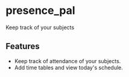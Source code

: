 # presence_pal

Keep track of your subjects

## Features
- Keep track of attendance of your subjects.
- Add time tables and view today's schedule.
